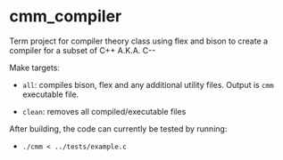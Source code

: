 cmm_compiler
============

Term project for compiler theory class using flex and bison to create a compiler for a subset of C++ A.K.A. C--

Make targets:

* `all`: compiles bison, flex and any additional utility files. Output is `cmm` executable file.

* `clean`: removes all compiled/executable files

After building, the code can currently be tested by running:

* `./cmm < ../tests/example.c`
